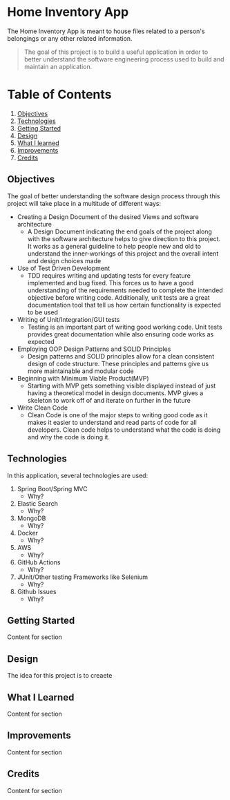 # Home Inventory App
The Home Inventory App is meant to house files related to a person's belongings or any other related information. 

>The goal of this project is to build a useful application in order to better understand the software engineering process used to build and maintain an application. 

# Table of Contents

1. [Objectives](#objectives)
2. [Technologies](#technologies)
3. [Getting Started](#getting-started)
4. [Design](#design)
5. [What I learned](#what-i-learned)
6. [Improvements](#improvements)
7. [Credits](#credits)

## **Objectives**

The goal of better understanding the software design process through this project will take place in a multitude of different ways:
- Creating a Design Document of the desired Views and software architecture
    - A Design Document indicating the end goals of the project along with the software architecture helps to give direction to this project. It works as a general guideline to help people new and old to understand the inner-workings of this project and the overall intent and design choices made
- Use of Test Driven Development
    - TDD requires writing and updating tests for every feature implemented and bug fixed. This forces us to have a good understanding of the requirements needed to complete the intended objective before writing code. Additionally, unit tests are a great documentation tool that tell us how certain functionality is expected to be used 
- Writing of Unit/Integration/GUI tests
    - Testing is an important part of writing good working code. Unit tests provides great documentation while also ensuring code works as expected
- Employing OOP Design Patterns and SOLID Principles
    - Design patterns and SOLID principles allow for a clean consistent design of code structure. These principles and patterns give us more maintainable and modular code
- Beginning with Minimum Viable Product(MVP)
    - Starting with MVP gets something visible displayed instead of just having a theoretical model in design documents. MVP gives a skeleton to work off of and iterate on further in the future
- Write Clean Code
    - Clean Code is one of the major steps to writing good code as it makes it easier to understand and read parts of code for all developers. Clean code helps to understand what the code is doing and why the code is doing it.

## **Technologies**

In this application, several technologies are used:
1. Spring Boot/Spring MVC
    - Why?
2. Elastic Search
    - Why?
3. MongoDB
    - Why?
4. Docker
    - Why?
5. AWS
    - Why?
6. GitHub Actions
    - Why?
7. JUnit/Other testing Frameworks like Selenium
    - Why?
8. Github Issues
    - Why?

## **Getting Started**

Content for section

## **Design**

The idea for this project is to creaete

## **What I Learned**

Content for section

## **Improvements**

Content for section

## **Credits**

Content for section
